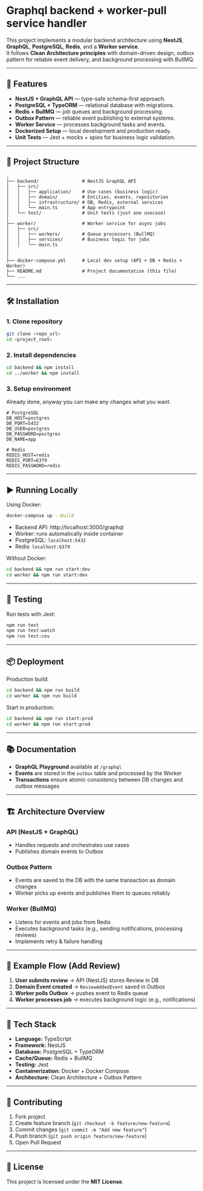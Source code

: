 # Graphql backend + worker-pull service handler

This project implements a modular backend architecture using **NestJS**, **GraphQL**, **PostgreSQL**, **Redis**, and a **Worker service**.  
It follows **Clean Architecture principles** with domain-driven design, outbox pattern for reliable event delivery, and background processing with BullMQ.

---

## 🚀 Features

- **NestJS + GraphQL API** — type-safe schema-first approach.
- **PostgreSQL + TypeORM** — relational database with migrations.
- **Redis + BullMQ** — job queues and background processing.
- **Outbox Pattern** — reliable event publishing to external systems.
- **Worker Service** — processes background tasks and events.
- **Dockerized Setup** — local development and production ready.
- **Unit Tests** — Jest + mocks + spies for business logic validation.

---

## 📂 Project Structure

```
.
├── backend/                # NestJS GraphQL API
│   ├── src/
│   │   ├── application/    # Use cases (business logic)
│   │   ├── domain/         # Entities, events, repositories
│   │   ├── infrastructure/ # DB, Redis, external services
│   │   └── main.ts         # App entrypoint
│   └── test/               # Unit tests (just one usecase)
│
├── worker/                 # Worker service for async jobs
│   ├── src/
│   │   ├── workers/        # Queue processors (BullMQ)
│   │   ├── services/       # Business logic for jobs
│   │   └── main.ts
│
│
├── docker-compose.yml      # Local dev setup (API + DB + Redis + Worker)
├── README.md               # Project documentation (this file)
└── ...
```

---

## 🛠️ Installation

### 1. Clone repository

```bash
git clone <repo_url>
cd <project_root>
```

### 2. Install dependencies

```bash
cd backend && npm install
cd ../worker && npm install
```

### 3. Setup environment

Already done, anyway you can make any changes what you want.

```env
# PostgreSQL
DB_HOST=postgres
DB_PORT=5432
DB_USER=postgres
DB_PASSWORD=postgres
DB_NAME=app

# Redis
REDIS_HOST=redis
REDIS_PORT=6379
REDIS_PASSWORD=redis
```

---

## ▶️ Running Locally

Using Docker:

```bash
docker-compose up --build
```

- Backend API: http://localhost:3000/graphql  
- Worker: runs automatically inside container  
- PostgreSQL: `localhost:5432`  
- Redis: `localhost:6379`

Without Docker:

```bash
cd backend && npm run start:dev
cd worker && npm run start:dev
```

---

## 🧪 Testing

Run tests with Jest:

```bash
npm run test
npm run test:watch
npm run test:cov
```

---

## 📦 Deployment

Production build:

```bash
cd backend && npm run build
cd worker && npm run build
```

Start in production:

```bash
cd backend && npm run start:prod
cd worker && npm run start:prod
```

---

## 📚 Documentation

- **GraphQL Playground** available at `/graphql`
- **Events** are stored in the `outbox` table and processed by the Worker
- **Transactions** ensure atomic consistency between DB changes and outbox messages

---

## 🏗️ Architecture Overview

### API (NestJS + GraphQL)
- Handles requests and orchestrates use cases
- Publishes domain events to Outbox

### Outbox Pattern
- Events are saved to the DB with the same transaction as domain changes
- Worker picks up events and publishes them to queues reliably

### Worker (BullMQ)
- Listens for events and jobs from Redis
- Executes background tasks (e.g., sending notifications, processing reviews)
- Implements retry & failure handling

---

## 🔑 Example Flow (Add Review)

1. **User submits review** → API (NestJS) stores Review in DB  
2. **Domain Event created** → `ReviewAddedEvent` saved in Outbox  
3. **Worker polls Outbox** → pushes event to Redis queue  
4. **Worker processes job** → executes background logic (e.g., notifications)

---

## 📌 Tech Stack

- **Language:** TypeScript
- **Framework:** NestJS
- **Database:** PostgreSQL + TypeORM
- **Cache/Queue:** Redis + BullMQ
- **Testing:** Jest
- **Containerization:** Docker + Docker Compose
- **Architecture:** Clean Architecture + Outbox Pattern

---

## 🤝 Contributing

1. Fork project
2. Create feature branch (`git checkout -b feature/new-feature`)
3. Commit changes (`git commit -m "Add new feature"`)
4. Push branch (`git push origin feature/new-feature`)
5. Open Pull Request

---

## 📄 License

This project is licensed under the **MIT License**.
